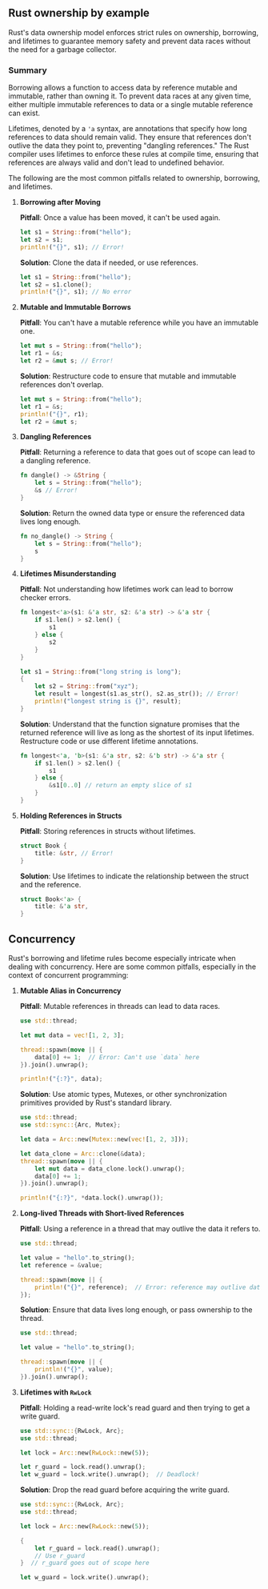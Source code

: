 ## Rust ownership by example

Rust's data ownership model enforces strict rules on ownership, borrowing, and lifetimes to guarantee memory safety and prevent data races without the need for a garbage collector.

### Summary

Borrowing allows a function to access data by reference mutable and immutable, rather than owning it. To prevent data races at any given time, either multiple immutable references to data or a single mutable reference can exist. 

Lifetimes, denoted by a `'a` syntax, are annotations that specify how long references to data should remain valid. They ensure that references don't outlive the data they point to, preventing "dangling references." The Rust compiler uses lifetimes to enforce these rules at compile time, ensuring that references are always valid and don't lead to undefined behavior.


The following are the most common pitfalls related to ownership, borrowing, and lifetimes. 

1. **Borrowing after Moving**

   **Pitfall**: Once a value has been moved, it can't be used again.
   
   ```rust
   let s1 = String::from("hello");
   let s2 = s1;
   println!("{}", s1); // Error!
   ```

   **Solution**: Clone the data if needed, or use references.
   
   ```rust
   let s1 = String::from("hello");
   let s2 = s1.clone();
   println!("{}", s1); // No error
   ```

2. **Mutable and Immutable Borrows**

   **Pitfall**: You can't have a mutable reference while you have an immutable one.
   
   ```rust
   let mut s = String::from("hello");
   let r1 = &s;
   let r2 = &mut s; // Error!
   ```

   **Solution**: Restructure code to ensure that mutable and immutable references don't overlap.
   
   ```rust
   let mut s = String::from("hello");
   let r1 = &s;
   println!("{}", r1);
   let r2 = &mut s;
   ```

3. **Dangling References**

   **Pitfall**: Returning a reference to data that goes out of scope can lead to a dangling reference.

   ```rust
   fn dangle() -> &String {
       let s = String::from("hello");
       &s // Error!
   }
   ```

   **Solution**: Return the owned data type or ensure the referenced data lives long enough.
   
   ```rust
   fn no_dangle() -> String {
       let s = String::from("hello");
       s
   }
   ```

4. **Lifetimes Misunderstanding**

   **Pitfall**: Not understanding how lifetimes work can lead to borrow checker errors.
   
   ```rust
   fn longest<'a>(s1: &'a str, s2: &'a str) -> &'a str {
       if s1.len() > s2.len() {
           s1
       } else {
           s2
       }
   }
   
   let s1 = String::from("long string is long");
   {
       let s2 = String::from("xyz");
       let result = longest(s1.as_str(), s2.as_str()); // Error!
       println!("longest string is {}", result);
   }
   ```

   **Solution**: Understand that the function signature promises that the returned reference will live as long as the shortest of its input lifetimes. Restructure code or use different lifetime annotations.

   ```rust
   fn longest<'a, 'b>(s1: &'a str, s2: &'b str) -> &'a str {
       if s1.len() > s2.len() {
           s1
       } else {
           &s1[0..0] // return an empty slice of s1
       }
   }
   ```

5. **Holding References in Structs**

   **Pitfall**: Storing references in structs without lifetimes.

   ```rust
   struct Book {
       title: &str, // Error!
   }
   ```

   **Solution**: Use lifetimes to indicate the relationship between the struct and the reference.
   
   ```rust
   struct Book<'a> {
       title: &'a str,
   }
   ```

## Concurrency


Rust's borrowing and lifetime rules become especially intricate when dealing with concurrency. Here are some common pitfalls, especially in the context of concurrent programming:

1. **Mutable Alias in Concurrency**

   **Pitfall**: Mutable references in threads can lead to data races.

   ```rust
   use std::thread;
   
   let mut data = vec![1, 2, 3];

   thread::spawn(move || {
       data[0] += 1;  // Error: Can't use `data` here
   }).join().unwrap();

   println!("{:?}", data);
   ```

   **Solution**: Use atomic types, Mutexes, or other synchronization primitives provided by Rust's standard library.

   ```rust
   use std::thread;
   use std::sync::{Arc, Mutex};

   let data = Arc::new(Mutex::new(vec![1, 2, 3]));

   let data_clone = Arc::clone(&data);
   thread::spawn(move || {
       let mut data = data_clone.lock().unwrap();
       data[0] += 1;
   }).join().unwrap();

   println!("{:?}", *data.lock().unwrap());
   ```

2. **Long-lived Threads with Short-lived References**

   **Pitfall**: Using a reference in a thread that may outlive the data it refers to.

   ```rust
   use std::thread;

   let value = "hello".to_string();
   let reference = &value;

   thread::spawn(move || {
       println!("{}", reference);  // Error: reference may outlive data it refers to
   });
   ```

   **Solution**: Ensure that data lives long enough, or pass ownership to the thread.

   ```rust
   use std::thread;

   let value = "hello".to_string();

   thread::spawn(move || {
       println!("{}", value);
   }).join().unwrap();
   ```

3. **Lifetimes with `RwLock`**

   **Pitfall**: Holding a read-write lock's read guard and then trying to get a write guard.

   ```rust
   use std::sync::{RwLock, Arc};
   use std::thread;

   let lock = Arc::new(RwLock::new(5));

   let r_guard = lock.read().unwrap();
   let w_guard = lock.write().unwrap();  // Deadlock!
   ```

   **Solution**: Drop the read guard before acquiring the write guard.

   ```rust
   use std::sync::{RwLock, Arc};
   use std::thread;

   let lock = Arc::new(RwLock::new(5));

   {
       let r_guard = lock.read().unwrap();
       // Use r_guard
   }  // r_guard goes out of scope here

   let w_guard = lock.write().unwrap();
   ```
